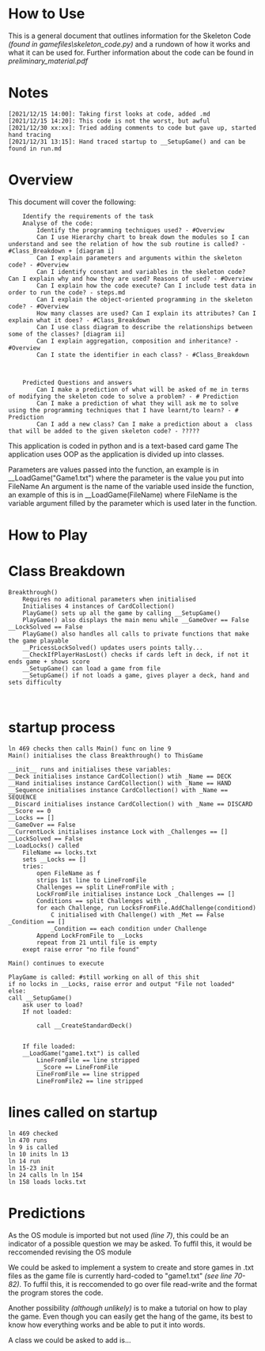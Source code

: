 # **How to Use**

This is a general document that outlines information for the Skeleton Code _(found in gamefiles\skeleton\_code.py)_ and a rundown of how it works and what it can be used for.
Further information about the code can be found in _preliminary\_material.pdf_



# **Notes**

```
[2021/12/15 14:00]: Taking first looks at code, added .md
[2021/12/15 14:20]: This code is not the worst, but awful
[2021/12/30 xx:xx]: Tried adding comments to code but gave up, started hand tracing
[2021/12/31 13:15]: Hand traced startup to __SetupGame() and can be found in run.md
```
# **Overview**

This document will cover the following:
```
    Identify the requirements of the task
    Analyse of the code:
        Identify the programming techniques used? - #Overview
        Can I use Hierarchy chart to break down the modules so I can understand and see the relation of how the sub routine is called? - #Class_Breakdown + [diagram i]
        Can I explain parameters and arguments within the skeleton code? - #Overview
        Can I identify constant and variables in the skeleton code? Can I explain why and how they are used? Reasons of used? - #Overview
        Can I explain how the code execute? Can I include test data in order to run the code? - steps.md
        Can I explain the object-oriented programming in the skeleton code? - #Overview
        How many classes are used? Can I explain its attributes? Can I explain what it does? - #Class_Breakdown
        Can I use class diagram to describe the relationships between some of the classes? [diagram ii]
        Can I explain aggregation, composition and inheritance? - #Overview
        Can I state the identifier in each class? - #Class_Breakdown

 

    Predicted Questions and answers
        Can I make a prediction of what will be asked of me in terms of modifying the skeleton code to solve a problem? - # Prediction
        Can I make a prediction of what they will ask me to solve using the programming techniques that I have learnt/to learn? - # Prediction
        Can I add a new class? Can I make a prediction about a  class that will be added to the given skeleton code? - ?????
```

This application is coded in python and is a text-based card game
The application uses OOP as the application is divided up into classes.

Parameters are values passed into the function, an example is in __LoadGame("Game1.txt") where the parameter is the value you put into FileName
An argument is the name of the variable used inside the function, an example of this is in __LoadGame(FileName) where FileName is the variable argument filled by the parameter which is used later in the function.



# **How to Play**




# **Class Breakdown**

```
Breakthrough()
    Requires no aditional parameters when initialised
    Initialises 4 instances of CardCollection()
    PlayGame() sets up all the game by calling __SetupGame() 
    PlayGame() also displays the main menu while __GameOver == False __LockSolved == False
    PlayGame() also handles all calls to private functions that make the game playable
    __PricessLockSolved() updates users points tally...
    __CheckIfPlayerHasLost() checks if cards left in deck, if not it ends game + shows score
    __SetupGame() can load a game from file
    __SetupGame() if not loads a game, gives player a deck, hand and sets difficulty



```

# **startup process**
```
ln 469 checks then calls Main() func on line 9
Main() initialises the class Breakthrough() to ThisGame

__init__ runs and initialises these variables:
__Deck initialises instance CardCollection() wtih _Name == DECK
__Hand initialises instance CardCollection() with _Name == HAND
__Sequence initialises instance CardCollection() with _Name == SEQUENCE
__Discard initialises instance CardCollection() with _Name == DISCARD
__Score == 0
__Locks == []
__GameOver == False
__CurrentLock initialises instance Lock with _Challenges == []
__LockSolved == False
__LoadLocks() called 
    FileName == locks.txt
    sets __Locks == []
    tries:
        open FileName as f
        strips 1st line to LineFromFile
        Challenges == split LineFromFile with ;
        LockFromFile initialises instance Lock _Challenges == []
        Conditions == split Challenges with ,
        for each Challenge, run LocksFromFile.AddChallenge(conditiond)
            C initialised with Challenge() with _Met == False _Condition == []
            _Condition == each condition under Challenge
        Append LockFromFile to __Locks
        repeat from 21 until file is empty
    exept raise error "no file found"

Main() continues to execute 

PlayGame is called: #still working on all of this shit
if no locks in __Locks, raise error and output "File not loaded"
else:
call __SetupGame()
    ask user to load?
    If not loaded:
        
        call __CreateStandardDeck()


    If file loaded:
    __LoadGame("game1.txt") is called
        LineFromFile == line stripped
        __Score == LineFromFile
        LineFromFile == line stripped
        LineFromFile2 == line stripped

```


# **lines called on startup**

```
ln 469 checked
ln 470 runs
ln 9 is called
ln 10 inits ln 13
ln 14 run
ln 15-23 init
ln 24 calls ln ln 154
ln 158 loads locks.txt 
```



# **Predictions**

As the OS module is imported but not used _(line 7)_, this could be an indicator of a possible question we may be asked. To fuffil this, it would be reccomended revising the OS module

We could be asked to implement a system to create and store games in .txt files as the game file is currently hard-coded to "game1.txt" _(see line 70-82)_. To fuffil this, it is reccomended to go over file read-write and the format the program stores the code.

Another possibility _(although unlikely)_ is to make a tutorial on how to play the game. Even though you can easily get the hang of the game, its best to know how everything works and be able to put it into words.

A class we could be asked to add is...



